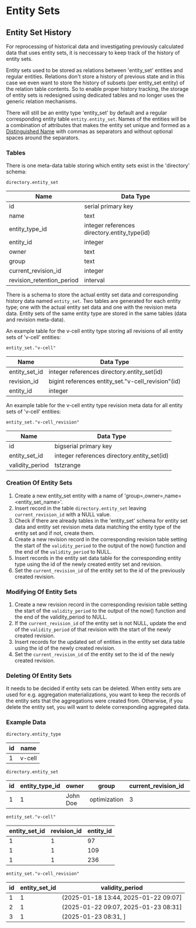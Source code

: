# Entity Sets

## Entity Set History

For reprocessing of historical data and investigating previously calculated
data that uses entity sets, it is neccessary to keep track of the history of
entity sets.

Entity sets used to be stored as relations between 'entity_set' entities and regular
entities. Relations don't store a history of previous state and in this case we
even want to store the history of subsets (per entity_set entity) of the
relation table contents. So to enable proper history tracking, the storage of
entity sets is redesigned using dedicated tables and no longer uses the generic
relation mechanisms.

There will still be an entity type 'entity_set' by default and a regular
corresponding entity table `entity.entity_set`. Names of the entities will be a
combination of attributes that makes the entity set unique and formed as a
[Distinguished Name](https://datatracker.ietf.org/doc/html/rfc1779E) with
commas as separators and without optional spaces around the separators.

### Tables

There is one meta-data table storing which entity sets exist in the 'directory'
schema:

`directory.entity_set`

| Name                      | Data Type                                    |
|---------------------------|----------------------------------------------|
| id                        | serial primary key                           |
| name                      | text                                         |
| entity_type_id            | integer references directory.entity_type(id) |
| entity_id                 | integer                                      |
| owner                     | text                                         |
| group                     | text                                         |
| current_revision_id       | integer                                      |
| revision_retention_period | interval                                     |

There is a schema to store the actual entity set data and corresponding history
data named `entity_set`. Two tables are generated for each entity type; one
with the actual entity set data and one with the revision meta data. Entity
sets of the same entity type are stored in the same tables (data and revision
meta-data).

An example table for the v-cell entity type storing all revisions of all entity
sets of 'v-cell' entities:

`entity_set."v-cell"`

| Name          | Data Type                                          |
|---------------|----------------------------------------------------|
| entity_set_id | integer references directory.entity_set(id)        |
| revision_id   | bigint references entity_set."v-cell_revision"(id) |
| entity_id     | integer                                            |

An example table for the v-cell entity type revision meta data for all entity
sets of 'v-cell' entities:

`entity_set."v-cell_revision"`

| Name            | Data Type                                   |
|-----------------|---------------------------------------------|
| id              | bigserial primary key                       |
| entity_set_id   | integer references directory.entity_set(id) |
| validity_period | tstzrange                                   |

### Creation Of Entity Sets

1. Create a new entity_set entity with a name of 'group=<group>,owner=<owner>,name=<entity_set_name>'.
2. Insert record in the table `directory.entity_set` leaving
   `current_revision_id` with a NULL value.
3. Check if there are already tables in the 'entity_set' schema for entity set
   data and entity set revision meta data matching the entity type of the
   entity set and if not, create them.
4. Create a new revision record in the corresponding revision table setting the
   start of the `validity_period` to the output of the now() function and the end
   of the `validity_period` to NULL.
5. Insert records in the entity set data table for the corresponding entity
   type using the id of the newly created entity set and revision.
6. Set the `current_revision_id` of the entity set to the id of the previously
   created revision.

### Modifying Of Entity Sets

1. Create a new revision record in the corresponding revision table setting the
   start of the `validity_period` to the output of the now() function and the end
   of the validity_period to NULL.
2. If the `current_revision_id` of the entity set is not NULL, update the end
   of the `validity_period` of that revision with the start of the newly
   created revision.
3. Insert records for the updated set of entities in the entity set data table
   using the id of the newly created revision.
5. Set the `current_revision_id` of the entity set to the id of the newly  
   created revision.

### Deleting Of Entity Sets

It needs to be decided if entity sets can be deleted. When entity sets are used
for e.g. aggregation materializations, you want to keep the records of the
entity sets that the aggregations were created from. Otherwise, if you delete
the entity set, you will want to delete corresponding aggregated data.

### Example Data

`directory.entity_type`

| id | name   |
|----|--------|
| 1  | v-cell |

`directory.entity_set`

| id | entity_type_id | owner    | group        | current_revision_id | revision_retention_period |
|----|----------------|----------|--------------|---------------------|---------------------------|
| 1  | 1              | John Doe | optimization | 3                   | 3mons                     |

`entity_set."v-cell"`

| entity_set_id | revision_id | entity_id |
|---------------|-------------|-----------|
| 1             | 1           | 97        |
| 1             | 1           | 109       |
| 1             | 1           | 236       |

`entity_set."v-cell_revision"`

| id | entity_set_id | validity_period                      |
|----|---------------|--------------------------------------|
| 1  | 1             | (2025-01-18 13:44, 2025-01-22 09:07] |
| 2  | 1             | (2025-01-22 09:07, 2025-01-23 08:31] |
| 3  | 1             | (2025-01-23 08:31, ]                 |
